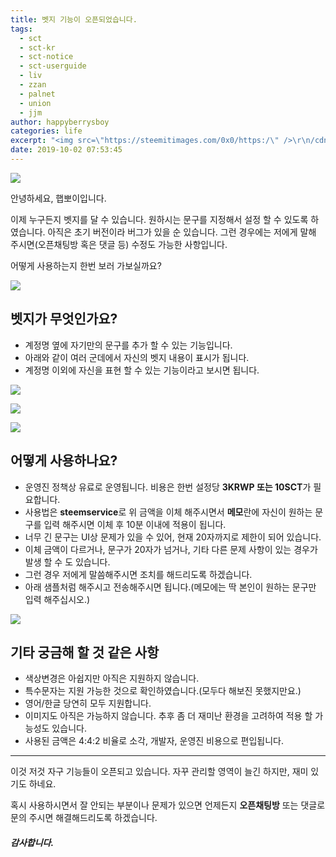 ```yaml
---
title: 벳지 기능이 오픈되었습니다.
tags:
  - sct
  - sct-kr
  - sct-notice
  - sct-userguide
  - liv
  - zzan
  - palnet
  - union
  - jjm
author: happyberrysboy
categories: life
excerpt: "<img src=\"https://steemitimages.com/0x0/https:/\" />\r\n/cdn.steemitimages.com/DQmeVyCnkva2SjkjT5mk9XPo2BJzbK7szFE1pDqqAHrSBsC/WHALE_TITLE_COLORED_LOW.jpg)  안녕하세요, 햅뽀이입니다.  이제 누구든지 벳지를 달 수 있습니다. 원하시는 문구를 지정해서 설정 할 수 있도록 하였습니다. 아직은 초기 버전이라 버그가 있을 순 있습니다. 그런....."
date: 2019-10-02 07:53:45
---
```


![](https://steemitimages.com/0x0/https://cdn.steemitimages.com/DQmeVyCnkva2SjkjT5mk9XPo2BJzbK7szFE1pDqqAHrSBsC/WHALE_TITLE_COLORED_LOW.jpg)

안녕하세요, 햅뽀이입니다.

이제 누구든지 벳지를 달 수 있습니다. 원하시는 문구를 지정해서 설정 할 수 있도록 하였습니다. 아직은 초기 버전이라 버그가 있을 순 있습니다. 그런 경우에는 저에게 말해 주시면(오픈채팅방 혹은 댓글 등) 수정도 가능한 사항입니다.

어떻게 사용하는지 한번 보러 가보실까요?

![](https://ipfs.busy.org/ipfs/QmUKxtLW5JEnqaaAnwiLc9kFK1BqpcMGoFKTF7JLKcvJqy)

## 벳지가 무엇인가요?
- 계정명 옆에 자기만의 문구를 추가 할 수 있는 기능입니다.
- 아래와 같이 여러 군데에서 자신의 벳지 내용이 표시가 됩니다.
- 계정명 이외에 자신을 표현 할 수 있는 기능이라고 보시면 됩니다.

![](https://cdn.steemitimages.com/DQmeJqM1ndpAfv4HfokokedunngxvTw3C9q1ASD6jDhoaS6/image.png)

![](https://cdn.steemitimages.com/DQmVJfi7uv2tDT6RhJZ1Awi7xd18Qn5RZMofRgvbBHUWM7o/image.png)

![](https://cdn.steemitimages.com/DQmQwpNkQq883GE75Sd98zyMxVWNmGTSQegUkwJoa6vFXsP/image.png)

## 어떻게 사용하나요?
- 운영진 정책상 유료로 운영됩니다. 비용은 한번 설정당 **3KRWP 또는 10SCT**가 필요합니다.
- 사용법은 **steemservice**로  위 금액을 이체 해주시면서 **메모**란에 자신이 원하는 문구를 입력 해주시면 이체 후 10분 이내에 적용이 됩니다.
- 너무 긴 문구는 UI상 문제가 있을 수 있어, 현재 20자까지로 제한이 되어 있습니다.
- 이체 금액이 다르거나, 문구가 20자가 넘거나, 기타 다른 문제 사항이 있는 경우가 발생 할 수 도 있습니다.
- 그런 경우 저에게 말씀해주시면 조치를 해드리도록 하겠습니다.
- 아래 샘플처럼 해주시고 전송해주시면 됩니다.(메모에는 딱 본인이 원하는 문구만 입력 해주십시오.)

![](https://cdn.steemitimages.com/DQmWWnHiDGEV6FEeLCiDGmDTpbkVMF7X84Yfx7dtGCadbmg/image.png)

## 기타 궁금해 할 것 같은 사항
- 색상변경은 아쉽지만 아직은 지원하지 않습니다.
- 특수문자는 지원 가능한 것으로 확인하였습니다.(모두다 해보진 못했지만요.)
- 영어/한글 당연히 모두 지원합니다.
- 이미지도 아직은 가능하지 않습니다.  추후 좀 더 재미난 환경을 고려하여 적용 할 가능성도 있습니다.
- 사용된 금액은 4:4:2 비율로 소각, 개발자, 운영진 비용으로 편입됩니다. 

___

이것 저것 자구 기능들이 오픈되고 있습니다. 자꾸 관리할 영역이 늘긴 하지만, 재미 있기도 하네요.

혹시 사용하시면서 잘 안되는 부분이나 문제가 있으면 언제든지 **오픈채팅방** 또는 댓글로 문의 주시면 해결해드리도록 하겠습니다.

##### 감사합니다.